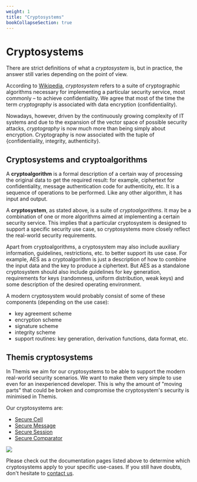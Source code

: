 ```yaml
---
weight: 1
title: "Cryptosystems"
bookCollapseSection: true
---
```


# Cryptosystems

There are strict definitions of what a _cryptosystem_ is,
but in practice, the answer still varies depending on the point of view.

According to [Wikipedia](http://en.wikipedia.org/wiki/Cryptosystem),
_cryptosystem_ refers to a suite of cryptographic algorithms
necessary for implementing a particular security service,
most commonly – to achieve confidentiality.
We agree that most of the time
the term _cryptography_ is associated with data encryption (confidentiality).

Nowadays, however, driven by the continuously growing complexity of IT systems
and due to the expansion of the vector space of possible security attacks,
_cryptography_ is now much more than being simply about encryption.
Cryptography is now associated with the tuple of {confidentiality, integrity, authenticity}.

## Cryptosystems and cryptoalgorithms

A **cryptoalgorithm** is a formal description of a certain way of processing the original data to get the required result:
for example, ciphertext for confidentiality,
message authentication code for authenticity, etc.
It is a sequence of operations to be performed.
Like any other algorithm, it has input and output.

A **cryptosystem**, as stated above, is a suite of _cryptoalgorithms_.
It may be a combination of one or more algorithms aimed at implementing a certain security service.
This implies that a particular cryptosystem is designed to support a specific security use case,
so cryptosystems more closely reflect the real-world security requirements.

Apart from cryptoalgorithms,
a cryptosystem may also include auxiliary information, guidelines, restrictions, etc.
to better support its use case.
For example, AES as a cryptoalgorithm is just a description
of how to combine the input data and the key to produce a ciphertext.
But AES as a standalone cryptosystem should also include guidelines for key generation,
requirements for keys (randomness, uniform distribution, weak keys)
and some description of the desired operating environment.

A modern cryptosystem would probably consist of some of these components
(depending on the use case):

  - key agreement scheme
  - encryption scheme
  - signature scheme
  - integrity scheme
  - support routines: key generation, derivation functions, data format, etc.

## Themis cryptosystems

In Themis we aim for our cryptosystems to be able to support the modern real-world security scenarios.
We want to make them very simple to use even for an inexperienced developer.
This is why the amount of "moving parts"
that could be broken and compromise the cryptosystem's security
is minimised in Themis.

Our cryptosystems are:

  - [Secure Cell](secure-cell/)
  - [Secure Message](secure-message/)
  - [Secure Session](secure-session/)
  - [Secure Comparator](secure-comparator/)

![](/files/wiki/themis_cryptosystems.png)

Please check out the documentation pages listed above to determine
which cryptosystems apply to your specific use-cases.
If you still have doubts, don't hesitate to [contact us](mailto:dev@cossacklabs.com).
